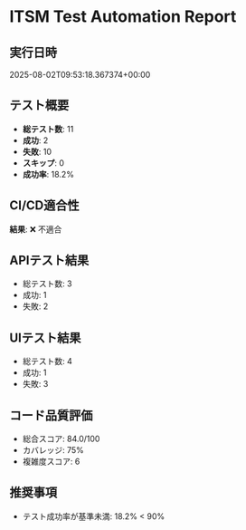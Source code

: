 # ITSM Test Automation Report

## 実行日時
2025-08-02T09:53:18.367374+00:00

## テスト概要
- **総テスト数**: 11
- **成功**: 2
- **失敗**: 10
- **スキップ**: 0
- **成功率**: 18.2%

## CI/CD適合性
**結果**: ❌ 不適合

## APIテスト結果

- 総テスト数: 3
- 成功: 1
- 失敗: 2

## UIテスト結果

- 総テスト数: 4
- 成功: 1
- 失敗: 3

## コード品質評価

- 総合スコア: 84.0/100
- カバレッジ: 75%
- 複雑度スコア: 6

## 推奨事項
- テスト成功率が基準未満: 18.2% < 90%
